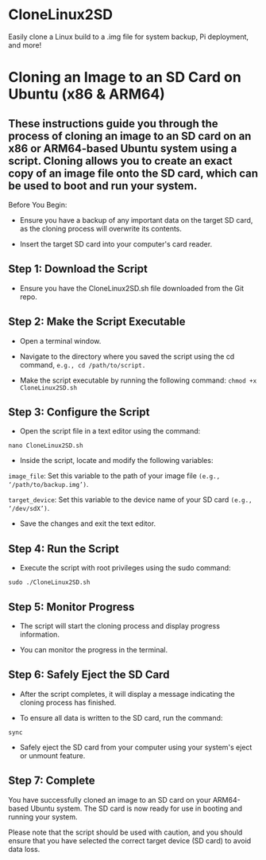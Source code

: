 # CloneLinux2SD
Easily clone a Linux build to a .img file for system backup, Pi deployment, and more!


# Cloning an Image to an SD Card on Ubuntu (x86 & ARM64) 

 

## These instructions guide you through the process of cloning an image to an SD card on an x86 or ARM64-based Ubuntu system using a script. Cloning allows you to create an exact copy of an image file onto the SD card, which can be used to boot and run your system. 

 
Before You Begin: 

- Ensure you have a backup of any important data on the target SD card, as the cloning process will overwrite its contents. 

- Insert the target SD card into your computer's card reader.

 

## Step 1: Download the Script 

- Ensure you have the CloneLinux2SD.sh file downloaded from the Git repo.
 

## Step 2: Make the Script Executable 

- Open a terminal window. 

- Navigate to the directory where you saved the script using the cd command, `e.g., cd /path/to/script. `

- Make the script executable by running the following command:
  `chmod +x CloneLinux2SD.sh`

 

## Step 3: Configure the Script 

- Open the script file in a text editor using the command:

`nano CloneLinux2SD.sh` 

- Inside the script, locate and modify the following variables: 

`image_file`: Set this variable to the path of your image file `(e.g., ‘/path/to/backup.img’)`.

`target_device`: Set this variable to the device name of your SD card `(e.g., ‘/dev/sdX’)`. 

- Save the changes and exit the text editor. 

 
## Step 4: Run the Script 

- Execute the script with root privileges using the sudo command: 

`sudo ./CloneLinux2SD.sh` 

 

## Step 5: Monitor Progress 

- The script will start the cloning process and display progress information. 

- You can monitor the progress in the terminal. 

 

## Step 6: Safely Eject the SD Card 

- After the script completes, it will display a message indicating the cloning process has finished. 

- To ensure all data is written to the SD card, run the command: 
    
`sync` 

- Safely eject the SD card from your computer using your system's eject or unmount feature. 

 

## Step 7: Complete 

You have successfully cloned an image to an SD card on your ARM64-based Ubuntu system. The SD card is now ready for use in booting and running your system. 

Please note that the script should be used with caution, and you should ensure that you have selected the correct target device (SD card) to avoid data loss. 

 
